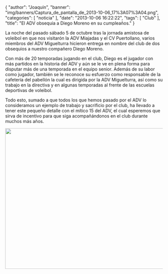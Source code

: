 {
  "author": "Joaquín", 
  "banner": "img/banners/Captura_de_pantalla_de_2013-10-06_17%3A07%3A04.png", 
  "categories": [
    "noticia"
  ], 
  "date": "2013-10-06 16:22:22", 
  "tags": [
    "Club"
  ], 
  "title": "El ADV obsequia a Diego Moreno en su cumpleaños."
}

La noche del pasado sábado 5 de octubre tras la jornada amistosa de voleibol en que nos visitarón la ADV Miajadas y el CV Puertollano, varios miembros del ADV Miguelturra hicieron entrega en nombre del club de dos obsequios a nuestro compañero Diego Moreno.

Con más de 20 temporadas jugando en el club, Diego es el jugador con más partidos en la historia del ADV y aún se le ve en plena forma para disputar más de una temporada en el equipo senior. Además de su labor como jugador, también se le reconoce su esfuerzo como responsable de la cafetería del pabellón la cual es dirigida por la ADV Miguelturra, así como su trabajo en la directiva y en algunas temporadas al frente de las escuelas deportivas de voleibol. 

Todo esto, sumado a que todos los que hemos pasado por el ADV lo consideramos un ejemplo de trabajo y sacrificio por el club, ha llevado a tener este pequeño detalle con el mítico 15 del ADV, el cual esperemos que sirva de incentivo para que siga acompañándonos en el club durante muchos más años.

<center>
<img src="http://www.advmiguelturra.org/img/banners/Captura%20de%20pantalla%20de%202013-10-06%2017%3A07%3A04.png" height="450" width="600"/> </center>



